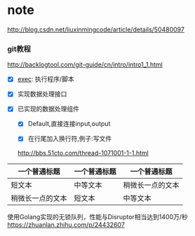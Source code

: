 # note
http://blog.csdn.net/liuxinmingcode/article/details/50480097

### git教程
http://backlogtool.com/git-guide/cn/intro/intro1_1.html

- [x] [exec](https://github.com/luopengift/transport/blob/master/plugins/input/exec/README.md): 执行程序/脚本
- [x] 实现数据处理接口 
- [x] 已实现的数据处理组件
    - [x] Default,直接连接input,output
    - [x] 在行尾加入换行符,例子:写文件
    
    
    http://bbs.51cto.com/thread-1071001-1-1.html
    
    
| 一个普通标题 | 一个普通标题 | 一个普通标题 |
| ------| ------ | ------ |
| 短文本 | 中等文本 | 稍微长一点的文本 |
| 稍微长一点的文本 | 短文本 | 中等文本 |


使用Golang实现的无锁队列，性能与Disruptor相当达到1400万/秒
https://zhuanlan.zhihu.com/p/24432607
